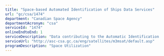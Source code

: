 ```yaml
---
title: "Space-based Automated Identification of Ships Data Services"
url: "gc/csa/1474"
department: "Canadian Space Agency"
departmentAcronym: "csa"
serviceId: "1474"
onlineEndtoEnd: 1
serviceDescription: "Data contributing to the Automatic Identification System (AIS) to support maritime traffic awareness and management, coming from commercial AIS contract + satellites such as Maritime Monitoring and Messaging Microsatellite (M3MSat) and RADARSAT Constellation Mission (RCM)."
serviceUrl: "http://asc-csa.gc.ca/eng/satellites/m3msat/default.asp"
programDescription: "Space Utilization"
---
```

